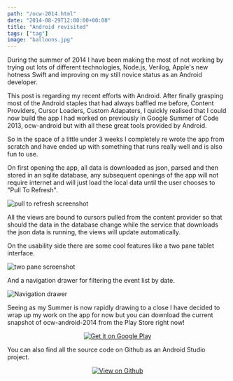 ```yaml
---
path: "/ocw-2014.html"
date: "2014-08-29T12:00:00+00:00"
title: "Android revisited"
tags: ["tag"]
image: "balloons.jpg"
---
```


During the summer of 2014 I have been making the most of not working by trying out lots of different technologies, Node.js, Verilog, Apple's new hotness Swift and improving on my still novice status as an Android developer.

This post is regarding my recent efforts with Android. After finally grasping most of the Android staples that had always baffled me before, Content Providers, Cursor Loaders, Custom Adapaters, I quickly realised that I could now build the app I had worked on previously in Google Summer of Code 2013, ocw-android but with all these great tools provided by Android.

So in the space of a little under 3 weeks I completely re wrote the app from scratch and have ended up with something that runs really well and is also fun to use.

On first opening the app, all data is downloaded as json, parsed and then stored in an sqlite database, any subsequent openings of the app will not require internet and will just load the local data until the user chooses to "Pull To Refresh".

![pull to refresh screenshot](ocw-release-refresh.png)

All the views are bound to cursors pulled from the content provider so that should the data in the database change while the service that downloads the json data is running, the views will update automatically.

On the usability side there are some cool features like a two pane tablet interface.

![two pane screenshot](ocw-2-pane.png)

And a navigation drawer for filtering the event list by date.

![Navigation drawer](ocw-nav-drawer.png)

Seeing as my Summer is now rapidly drawing to a close I have decided to wrap up my work on the app for now but you can download the current snapshot of ocw-android-2014 from the Play Store right now!

<center><a href="https://play.google.com/store/apps/details?id=com.partiallogic.ocw_android_2014">
  <img alt="Get it on Google Play"
       src="en-play-badge.png" />
</a></center>

You can also find all the source code on Github as an Android Studio project.

<center><a href="https://github.com/markholland/ocw-android">
  <img alt="View on Github"
       src="GitHub_Logo.png" />
</a></center>